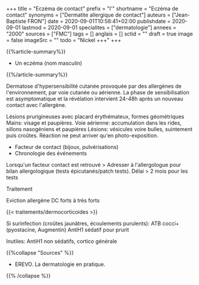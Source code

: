+++
title = "Eczéma de contact"
prefix = "l'"
shortname = "Eczéma de contact"
synonyms = ["Dermatite allergique de contact"]
auteurs = ["Jean-Baptiste FRON"]
date = 2020-09-01T10:58:41+02:00
publishdate = 2020-09-01
lastmod = 2020-09-01
specialites = ["dermatologie"]
annees = "2000"
sources = ["FMC"]
tags = []
anglais = []
sctid = ""
draft = true
image = false
imageSrc = ""
todo = "Nickel +++"
+++

{{%article-summary%}}

- Un eczéma (nom masculin)

{{%/article-summary%}}

Dermatose d'hypersensibilité cutanée provoquée par des allergènes de l'environnement, par voie cutanée ou aérienne.
La phase de sensibilisation est asymptomatique et la révélation intervient 24-48h après un nouveau contact avec l'allergène.

Lésions prurigineuses avec placard érythémateux, formes géométriques
Mains: visage et paupières.
Voie aérienne: accumulation dans les rides, sillons nasogéniens et paupières
Lésions: vésicules voire bulles, suintement puis croûtes.
Réaction ne peut arriver qu'en photo-exposition.

- Facteur de contact (bijoux, pulvérisations)
- Chronologie des événements

Lorsqu'un facteur contact est retrouvé > Adresser à l'allergologue pour bilan allergologique (tests épicutanés/patch tests).
Délai > 2 mois pour les tests

Traitement

Eviction allergène
DC forts à très forts

{{< traitements/dermocorticoides >}}

Si surinfection (croûtes jaunâtres, écoulements purulents): ATB cocci+ (pyostacine, Augmentin)
AntiH1 sédatif pour prurit

Inutiles: AntiH1 non sédatifs, cortico générale

{{%collapse "Sources" %}}

- EREVO. La dermatologie en pratique.

{{% /collapse %}}
